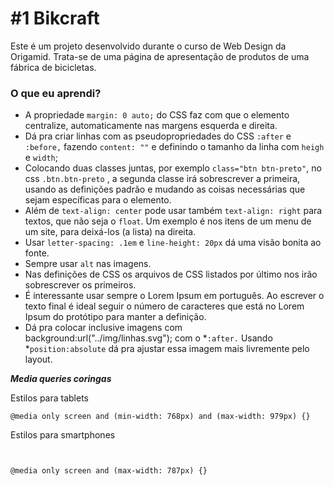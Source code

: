 # #1 Bikcraft

Este é um projeto desenvolvido durante o curso de Web Design da Origamid.
Trata-se de uma página de apresentação de produtos de uma fábrica de bicicletas.


### O que eu aprendi?

- A propriedade ```margin: 0 auto;``` do CSS faz com que o elemento centralize, automaticamente nas margens esquerda e direita.
- Dá pra criar linhas com as pseudopropriedades do CSS ```:after``` e ```:before,``` fazendo ```content: ""``` e definindo o tamanho da linha com ```heigh``` e ```width```;
- Colocando duas classes juntas, por exemplo ```class="btn btn-preto"```, no css ```.btn.btn-preto``` , a segunda classe irá sobrescrever a primeira, usando as definições padrão e mudando as coisas necessárias que sejam específicas para o elemento.
- Além de ```text-align: center``` pode usar também ```text-align: right``` para textos, que não seja o ```float```. Um exemplo é nos itens de um menu de um site, para deixá-los (a lista) na direita.
- Usar ```letter-spacing: .1em``` e ```line-height: 20px``` dá uma visão bonita ao fonte.
- Sempre usar ```alt``` nas imagens.
- Nas definições de CSS os arquivos de CSS listados por último nos <link rel="stylesheet"> irão sobrescrever os primeiros.
- É interessante usar sempre o Lorem Ipsum em português. Ao escrever o texto final é ideal seguir o número de caracteres que está no Lorem Ipsum do protótipo para manter a definição.
- Dá pra colocar inclusive imagens com background:url("../img/linhas.svg"); com o *```:after.``` Usando *```position:absolute``` dá pra ajustar essa imagem mais livremente pelo layout.

***Media queries coringas***
<p> Estilos para tablets <br>

 <code>
@media only screen and (min-width: 768px) and (max-width: 979px) {}
</code>
 </p>
<p> 
   Estilos para smartphones <br>

  <code>

@media only screen and (max-width: 787px) {}
</code>

 </p>

